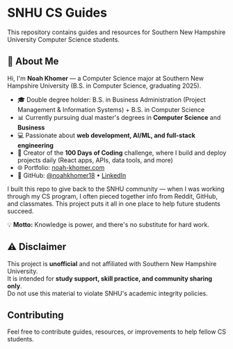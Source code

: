 # SNHU CS Guides

This repository contains guides and resources for Southern New Hampshire University Computer Science students.

## 👋 About Me

Hi, I'm **Noah Khomer** — a Computer Science major at Southern New Hampshire University (B.S. in Computer Science, graduating 2025).  

- 🎓 Double degree holder: B.S. in Business Administration (Project Management & Information Systems) + B.S. in Computer Science  
- 📊 Currently pursuing dual master's degrees in **Computer Science** and **Business**  
- 💻 Passionate about **web development, AI/ML, and full-stack engineering**  
- 🚀 Creator of the **100 Days of Coding** challenge, where I build and deploy projects daily (React apps, APIs, data tools, and more)  
- 🌐 Portfolio: [noah-khomer.com](https://noah-khomer.com)  
- 🔗 GitHub: [@noahkhomer18](https://github.com/noahkhomer18) • [LinkedIn](https://www.linkedin.com/in/noahkhomer18/)  

I built this repo to give back to the SNHU community — when I was working through my CS program, I often pieced together info from Reddit, GitHub, and classmates. This project puts it all in one place to help future students succeed.  

💡 **Motto:** Knowledge is power, and there's no substitute for hard work.

## ⚠️ Disclaimer

This project is **unofficial** and not affiliated with Southern New Hampshire University.  
It is intended for **study support, skill practice, and community sharing only**.  
Do not use this material to violate SNHU's academic integrity policies.

## Contributing

Feel free to contribute guides, resources, or improvements to help fellow CS students.
